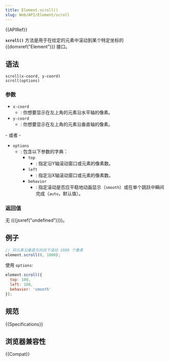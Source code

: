 ```yaml
---
title: Element.scroll()
slug: Web/API/Element/scroll
---
```


{{APIRef}}

**`scroll()`** 方法是用于在给定的元素中滚动到某个特定坐标的 {{domxref("Element")}} 接口。

## 语法

```js-nolint
scroll(x-coord, y-coord)
scroll(options)
```

### 参数

- `x-coord`
  - : 你想要显示在左上角的元素沿水平轴的像素。
- `y-coord`
  - : 你想要显示在左上角的元素沿垂直轴的像素。

\- 或者 -

- `options`
  - : 包含以下参数的字典：
    - `top`
      - : 指定沿Y轴滚动窗口或元素的像素数。
    - `left`
      - : 指定沿X轴滚动窗口或元素的像素数。
    - `behavior`
      - : 指定滚动是否应平稳地动画显示（`smooth`）或在单个跳跃中瞬间完成（`auto`，默认值）。

### 返回值

无 ({{jsxref("undefined")}})。

## 例子

```js
// 将元素沿垂直方向向下滚动 1000 个像素
element.scroll(0, 1000);
```

使用 `options`:

```js
element.scroll({
  top: 100,
  left: 100,
  behavior: 'smooth'
});
```

## 规范

{{Specifications}}

## 浏览器兼容性

{{Compat}}
